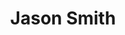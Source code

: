 ---
title: "Jason Smith"
age: 30
city: "Houston"
state: "TX"
testimony: "Lorem ipsum dolor sit amet, consectetur adipiscing elit. Suspendisse eu convallis eros. Integer tincidunt arcu non feugiat hendrerit. Cras quis tempor tortor. Pellentesque laoreet arcu lectus, vel egestas elit euismod at. Praesent vehicula mauris et neque tempor, quis imperdiet ex interdum. Suspendisse potenti. Quisque sollicitudin sodales eros, in lobortis lorem porta et. Phasellus sapien sem, dignissim pretium accumsan ullamcorper, luctus non turpis."
photo: /v1530419490/insurancesmart/couple-smiling.jpg
---